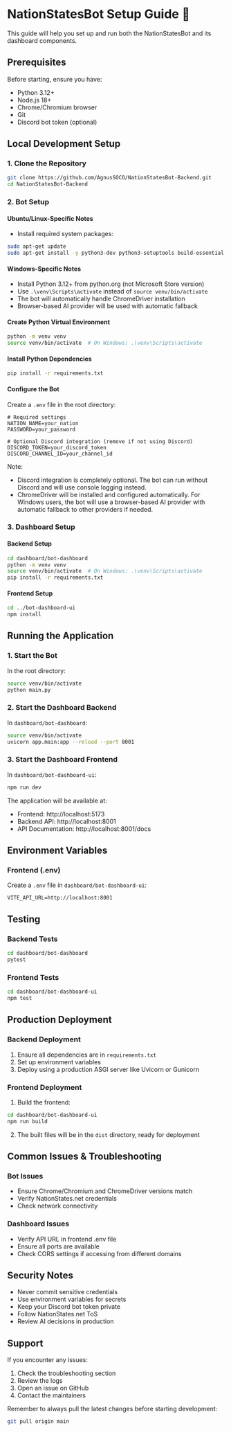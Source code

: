 # NationStatesBot Setup Guide 🚀

This guide will help you set up and run both the NationStatesBot and its dashboard components.

## Prerequisites

Before starting, ensure you have:

- Python 3.12+
- Node.js 18+
- Chrome/Chromium browser
- Git
- Discord bot token (optional)

## Local Development Setup

### 1. Clone the Repository
```bash
git clone https://github.com/AgnusSOCO/NationStatesBot-Backend.git
cd NationStatesBot-Backend
```

### 2. Bot Setup

#### Ubuntu/Linux-Specific Notes
- Install required system packages:
```bash
sudo apt-get update
sudo apt-get install -y python3-dev python3-setuptools build-essential
```

#### Windows-Specific Notes
- Install Python 3.12+ from python.org (not Microsoft Store version)
- Use `.\venv\Scripts\activate` instead of `source venv/bin/activate`
- The bot will automatically handle ChromeDriver installation
- Browser-based AI provider will be used with automatic fallback

#### Create Python Virtual Environment
```bash
python -m venv venv
source venv/bin/activate  # On Windows: .\venv\Scripts\activate
```

#### Install Python Dependencies
```bash
pip install -r requirements.txt
```

#### Configure the Bot
Create a `.env` file in the root directory:
```env
# Required settings
NATION_NAME=your_nation
PASSWORD=your_password

# Optional Discord integration (remove if not using Discord)
DISCORD_TOKEN=your_discord_token
DISCORD_CHANNEL_ID=your_channel_id
```

Note: 
- Discord integration is completely optional. The bot can run without Discord and will use console logging instead.
- ChromeDriver will be installed and configured automatically. For Windows users, the bot will use a browser-based AI provider with automatic fallback to other providers if needed.

### 3. Dashboard Setup

#### Backend Setup
```bash
cd dashboard/bot-dashboard
python -m venv venv
source venv/bin/activate  # On Windows: .\venv\Scripts\activate
pip install -r requirements.txt
```

#### Frontend Setup
```bash
cd ../bot-dashboard-ui
npm install
```

## Running the Application

### 1. Start the Bot
In the root directory:
```bash
source venv/bin/activate
python main.py
```

### 2. Start the Dashboard Backend
In `dashboard/bot-dashboard`:
```bash
source venv/bin/activate
uvicorn app.main:app --reload --port 8001
```

### 3. Start the Dashboard Frontend
In `dashboard/bot-dashboard-ui`:
```bash
npm run dev
```

The application will be available at:
- Frontend: http://localhost:5173
- Backend API: http://localhost:8001
- API Documentation: http://localhost:8001/docs

## Environment Variables

### Frontend (.env)
Create a `.env` file in `dashboard/bot-dashboard-ui`:
```env
VITE_API_URL=http://localhost:8001
```

## Testing

### Backend Tests
```bash
cd dashboard/bot-dashboard
pytest
```

### Frontend Tests
```bash
cd dashboard/bot-dashboard-ui
npm test
```

## Production Deployment

### Backend Deployment
1. Ensure all dependencies are in `requirements.txt`
2. Set up environment variables
3. Deploy using a production ASGI server like Uvicorn or Gunicorn

### Frontend Deployment
1. Build the frontend:
```bash
cd dashboard/bot-dashboard-ui
npm run build
```

2. The built files will be in the `dist` directory, ready for deployment

## Common Issues & Troubleshooting

### Bot Issues
- Ensure Chrome/Chromium and ChromeDriver versions match
- Verify NationStates.net credentials
- Check network connectivity

### Dashboard Issues
- Verify API URL in frontend .env file
- Ensure all ports are available
- Check CORS settings if accessing from different domains

## Security Notes

- Never commit sensitive credentials
- Use environment variables for secrets
- Keep your Discord bot token private
- Follow NationStates.net ToS
- Review AI decisions in production

## Support

If you encounter any issues:
1. Check the troubleshooting section
2. Review the logs
3. Open an issue on GitHub
4. Contact the maintainers

Remember to always pull the latest changes before starting development:
```bash
git pull origin main
```
